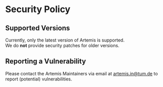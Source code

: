 # Security Policy

## Supported Versions

Currently, only the latest version of Artemis is supported.  
We do **not** provide security patches for older versions.

## Reporting a Vulnerability

Please contact the Artemis Maintainers via email at artemis.in@tum.de to report (potential) vulnerabilities.
